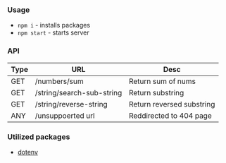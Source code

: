 ### Usage

- `npm i` - installs packages
- `npm start` - starts server

### API

| Type | URL                       | Desc                      |
| ---- | ------------------------- | ------------------------- |
| GET  | /numbers/sum              | Return sum of nums        |
| GET  | /string/search-sub-string | Return substring          |
| GET  | /string/reverse-string    | Return reversed substring |
| ANY  | /unsuppoerted url         | Reddirected to 404 page   |

### Utilized packages

- [dotenv](https://www.npmjs.com/package/dotenv)
